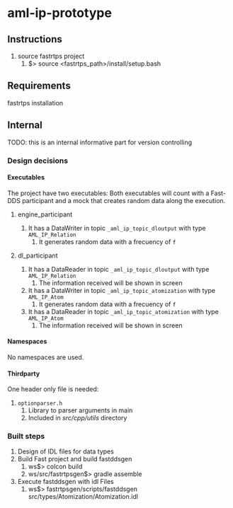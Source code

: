 # aml-ip-prototype

## Instructions

1. source fastrtps project
    1. $> source <fastrtps_path>/install/setup.bash

## Requirements

fastrtps installation

## Internal

TODO: this is an internal informative part for version controlling

### Design decisions

#### Executables
The project have two executables:
Both executables will count with a Fast-DDS participant and a mock that creates random data along the execution.

1. engine_participant
    1. It has a DataWriter in topic `_aml_ip_topic_dloutput` with type `AML_IP_Relation`
        1. It generates random data with a frecuency of `f`

1. dl_participant
    1. It has a DataReader in topic `_aml_ip_topic_dloutput` with type `AML_IP_Relation`
        1. The information received will be shown in screen
    1. It has a DataWriter in topic `_aml_ip_topic_atomization` with type `AML_IP_Atom`
        1. It generates random data with a frecuency of `f`
    1. It has a DataReader in topic `_aml_ip_topic_atomization` with type `AML_IP_Atom`
        1. The information received will be shown in screen

#### Namespaces

No namespaces are used.

#### Thirdparty

One header only file is needed:

1. `optionparser.h`
    1. Library to parser arguments in main
    1. Included in *src/cpp/utils* directory

### Built steps

1. Design of IDL files for data types
1. Build Fast project and build fastddsgen
    1. ws$> colcon build
    1. ws/src/fastrtpsgen$> gradle assemble
1. Execute fastddsgen with idl Files
    1. ws$> fastrtpsgen/scripts/fastddsgen src/types/Atomization/Atomization.idl

